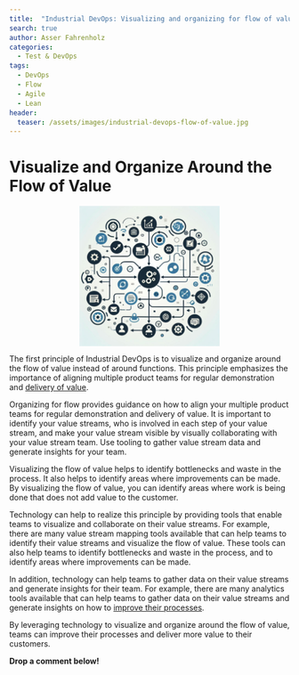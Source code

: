 ```yaml
---
title:  "Industrial DevOps: Visualizing and organizing for flow of value"
search: true
author: Asser Fahrenholz
categories: 
  - Test & DevOps
tags:
  - DevOps
  - Flow
  - Agile  
  - Lean
header:
  teaser: /assets/images/industrial-devops-flow-of-value.jpg
---
```


# Visualize and Organize Around the Flow of Value

<p align="center">
<a href="/assets/images/industrial-devops-flow-of-value.jpg"><img src="/assets/images/industrial-devops-flow-of-value.jpg" width="50%" align="center"></a>
</p>

The first principle of Industrial DevOps is to visualize and organize around the flow of value instead of around functions. This principle emphasizes the importance of aligning multiple product teams for regular demonstration and [delivery of value][1].

Organizing for flow provides guidance on how to align your multiple product teams for regular demonstration and delivery of value. It is important to identify your value streams, who is involved in each step of your value stream, and make your value stream visible by visually collaborating with your value stream team. Use tooling to gather value stream data and generate insights for your team.

Visualizing the flow of value helps to identify bottlenecks and waste in the process. It also helps to identify areas where improvements can be made. By visualizing the flow of value, you can identify areas where work is being done that does not add value to the customer.

Technology can help to realize this principle by providing tools that enable teams to visualize and collaborate on their value streams. For example, there are many value stream mapping tools available that can help teams to identify their value streams and visualize the flow of value. These tools can also help teams to identify bottlenecks and waste in the process, and to identify areas where improvements can be made.

In addition, technology can help teams to gather data on their value streams and generate insights for their team. For example, there are many analytics tools available that can help teams to gather data on their value streams and generate insights on how to [improve their processes][2].

By leveraging technology to visualize and organize around the flow of value, teams can improve their processes and deliver more value to their customers.

**Drop a comment below!**

[1]: <https://itrevolution.com/articles/what-is-industrial-devops/> "What is Industrial DevOps"
[2]: <https://itrevolution.com/articles/improve-flow-devops-value-stream/> "Understanding the Work in Our Value Stream and Improving Flow"
